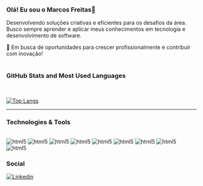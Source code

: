 ### Olá! Eu sou o Marcos Freitas👋


Desenvolvendo soluções criativas e eficientes para os desafios da área. Busco sempre aprender e aplicar meus conhecimentos em tecnologia e desenvolvimento de software.

🚀 Em busca de oportunidades para crescer profissionalmente e contribuir com inovação!<br></br>




### GitHub Stats and Most Used Languages
<br> 

<!-- ![Marcos GitHub stats](https://github-readme-stats.vercel.app/api?username=TheNullP&show_icons=true&theme=dracula) -->

[![Top Langs](https://github-readme-stats.vercel.app/api/top-langs/?username=TheNullP&layout=compact)](https://github.com/anuraghazra/github-readme-stats)
</br>
<hr> 

### Technologies & Tools
<div style="display: inline-block"><br/> 
    <img aling="cemter" alt= "html5" src="https://img.shields.io/badge/GIT-E44C30?style=for-the-badge&logo=git&logoColor=white"/>
    <img aling="cemter" alt= "html5" src="https://img.shields.io/badge/GitHub-100000?style=for-the-badge&logo=github&logoColor=white"/>
    <img aling="cemter" alt= "html5" src="https://img.shields.io/badge/javascript-%23323330.svg?style=for-the-badge&logo=javascript&logoColor=%23F7DF1E"/>
    <img aling="cemter" alt= "html5" src="https://img.shields.io/badge/Python-14354C?style=for-the-badge&logo=python&logoColor=white"/>
    <img aling="center" alt="html5" src="https://img.shields.io/badge/FastAPI-005571?style=for-the-badge&logo=fastapi"/>
    <img aling="center" alt="html5" src="https://img.shields.io/badge/postgres-%23316192.svg?style=for-the-badge&logo=postgresql&logoColor=white"/>
    <img aling="center" alt="html5" src="https://img.shields.io/badge/mysql-4479A1.svg?style=for-the-badge&logo=mysql&logoColor=white"/>
    <img aling="center" alt="html5" src="https://img.shields.io/badge/docker-%230db7ed.svg?style=for-the-badge&logo=docker&logoColor=white"/>
    <img aling="center" alt="html5" src="https://img.shields.io/badge/NeoVim-%2357A143.svg?&style=for-the-badge&logo=neovim&logoColor=white"/>

</div>

### Social

[![Linkedin](https://img.shields.io/badge/LinkedIn-0077B5?style=for-the-badge&logo=linkedin&logoColor=white)](https://www.linkedin.com/in/marcosfreitas0)

